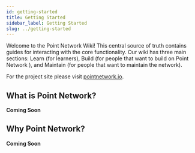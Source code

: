 ```yaml
---
id: getting-started
title: Getting Started
sidebar_label: Getting Started
slug: ../getting-started
---
```


Welcome to the Point Network Wiki! This central source of truth contains guides for interacting with the
core functionality. Our wiki has three main sections: Learn (for learners), Build (for people that
want to build on Point Network ), and Maintain (for people that want to maintain the network).

For the project site please visit [pointnetwork.io](http://pointnetwork.io).

## What is Point Network?

**Coming Soon**

## Why Point Network?

**Coming Soon**